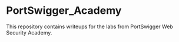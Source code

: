 # PortSwigger_Academy
This repository contains writeups for the labs from PortSwigger Web Security Academy.
